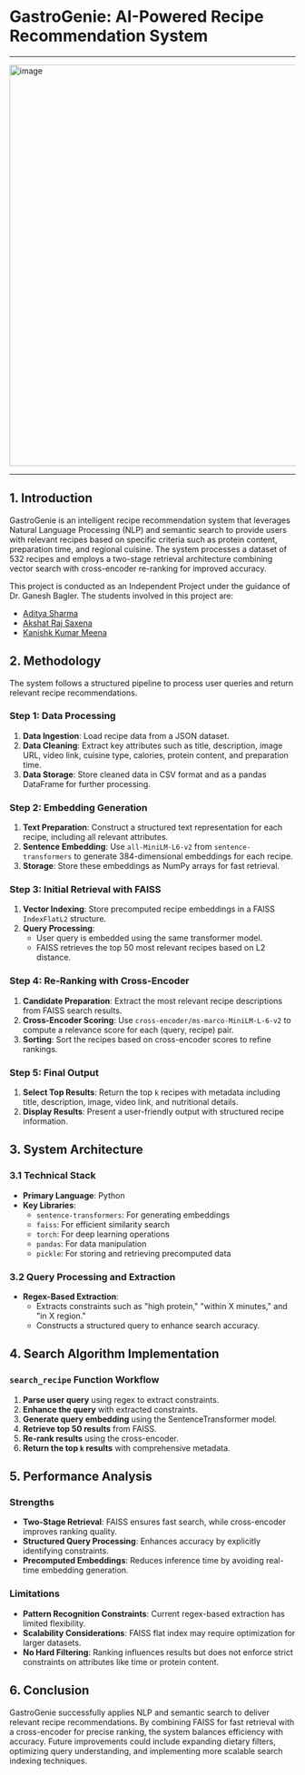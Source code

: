 # GastroGenie: AI-Powered Recipe Recommendation System

---
<img width="1280" height="707" alt="image" src="https://github.com/user-attachments/assets/124d7a5a-6ab6-485f-916a-63e9417a2e0b" />

---


## 1. Introduction
GastroGenie is an intelligent recipe recommendation system that leverages Natural Language Processing (NLP) and semantic search to provide users with relevant recipes based on specific criteria such as protein content, preparation time, and regional cuisine. The system processes a dataset of 532 recipes and employs a two-stage retrieval architecture combining vector search with cross-encoder re-ranking for improved accuracy.

This project is conducted as an Independent Project under the guidance of Dr. Ganesh Bagler. The students involved in this project are:
- [Aditya Sharma](mailto:aditya22038@iiitd.ac.in)
- [Akshat Raj Saxena](mailto:akshat22054@iiitd.ac.in)
- [Kanishk Kumar Meena](mailto:kanishk22233@iiitd.ac.in)

## 2. Methodology
The system follows a structured pipeline to process user queries and return relevant recipe recommendations.

### Step 1: Data Processing
1. **Data Ingestion**: Load recipe data from a JSON dataset.
2. **Data Cleaning**: Extract key attributes such as title, description, image URL, video link, cuisine type, calories, protein content, and preparation time.
3. **Data Storage**: Store cleaned data in CSV format and as a pandas DataFrame for further processing.

### Step 2: Embedding Generation
1. **Text Preparation**: Construct a structured text representation for each recipe, including all relevant attributes.
2. **Sentence Embedding**: Use `all-MiniLM-L6-v2` from `sentence-transformers` to generate 384-dimensional embeddings for each recipe.
3. **Storage**: Store these embeddings as NumPy arrays for fast retrieval.

### Step 3: Initial Retrieval with FAISS
1. **Vector Indexing**: Store precomputed recipe embeddings in a FAISS `IndexFlatL2` structure.
2. **Query Processing**:
   - User query is embedded using the same transformer model.
   - FAISS retrieves the top 50 most relevant recipes based on L2 distance.

### Step 4: Re-Ranking with Cross-Encoder
1. **Candidate Preparation**: Extract the most relevant recipe descriptions from FAISS search results.
2. **Cross-Encoder Scoring**: Use `cross-encoder/ms-marco-MiniLM-L-6-v2` to compute a relevance score for each (query, recipe) pair.
3. **Sorting**: Sort the recipes based on cross-encoder scores to refine rankings.

### Step 5: Final Output
1. **Select Top Results**: Return the top `k` recipes with metadata including title, description, image, video link, and nutritional details.
2. **Display Results**: Present a user-friendly output with structured recipe information.

## 3. System Architecture

### 3.1 Technical Stack
- **Primary Language**: Python
- **Key Libraries**:
  - `sentence-transformers`: For generating embeddings
  - `faiss`: For efficient similarity search
  - `torch`: For deep learning operations
  - `pandas`: For data manipulation
  - `pickle`: For storing and retrieving precomputed data

### 3.2 Query Processing and Extraction
- **Regex-Based Extraction**:
  - Extracts constraints such as "high protein," "within X minutes," and "in X region."
  - Constructs a structured query to enhance search accuracy.

## 4. Search Algorithm Implementation

### `search_recipe` Function Workflow
1. **Parse user query** using regex to extract constraints.
2. **Enhance the query** with extracted constraints.
3. **Generate query embedding** using the SentenceTransformer model.
4. **Retrieve top 50 results** from FAISS.
5. **Re-rank results** using the cross-encoder.
6. **Return the top `k` results** with comprehensive metadata.

## 5. Performance Analysis
### Strengths
- **Two-Stage Retrieval**: FAISS ensures fast search, while cross-encoder improves ranking quality.
- **Structured Query Processing**: Enhances accuracy by explicitly identifying constraints.
- **Precomputed Embeddings**: Reduces inference time by avoiding real-time embedding generation.

### Limitations
- **Pattern Recognition Constraints**: Current regex-based extraction has limited flexibility.
- **Scalability Considerations**: FAISS flat index may require optimization for larger datasets.
- **No Hard Filtering**: Ranking influences results but does not enforce strict constraints on attributes like time or protein content.

## 6. Conclusion
GastroGenie successfully applies NLP and semantic search to deliver relevant recipe recommendations. By combining FAISS for fast retrieval with a cross-encoder for precise ranking, the system balances efficiency with accuracy. Future improvements could include expanding dietary filters, optimizing query understanding, and implementing more scalable search indexing techniques.
